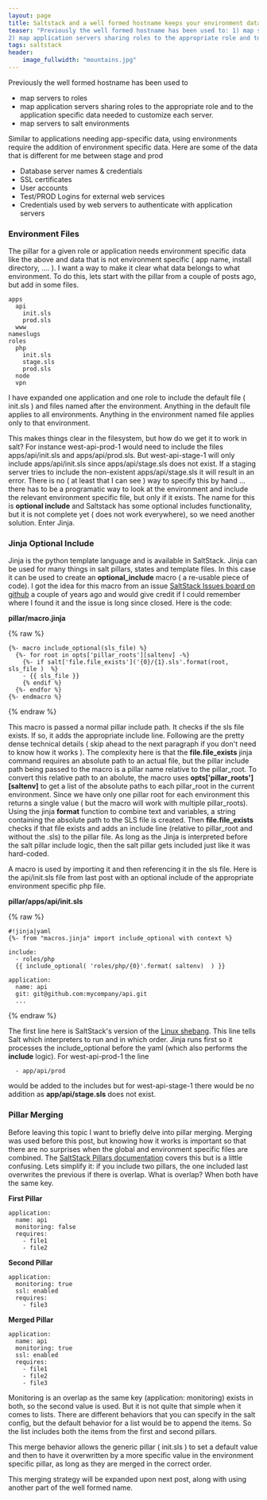 ```yaml
---
layout: page
title: Saltstack and a well formed hostname keeps your environment data organized
teaser: "Previously the well formed hostname has been used to: 1) map servers to roles
2) map application servers sharing roles to the appropriate role and to the application specific data needed to customize each server 3) map servers to salt environments"
tags: saltstack
header:
    image_fullwidth: "mountains.jpg"
---
```


Previously the well formed hostname has been used to

* map servers to roles
* map application servers sharing roles to the appropriate role and to the application specific data needed to customize each server.
* map servers to salt environments

Similar to applications needing app-specific data, using environments require the addition of environment specific data.  Here are some of the data that is different for me between stage and prod

* Database server names & credentials
* SSL certificates
* User accounts
* Test/PROD Logins for external web services
* Credentials used by web servers to authenticate with application servers

###  Environment Files ###
The pillar for a given role or application needs environment specific data like the above and data that is not environment specific  ( app name, install directory, .... ).  I want a way to make it clear what data belongs to what environment.   To do this, lets start with the pillar from a couple of posts ago, but add in some files.

```
apps
  api
    init.sls
    prod.sls
  www
nameslugs
roles
  php
    init.sls
    stage.sls
    prod.sls
  node
  vpn
```

I have expanded one application and one role to include the default file ( init.sls ) and files named after the environment.   Anything in the default file applies to all environments.  Anything in the environment named file applies only to that environment.

This makes things clear in the filesystem, but how do we get it to work in salt?  For instance west-api-prod-1 would need to include the files apps/api/init.sls and apps/api/prod.sls.  But west-api-stage-1 will only include apps/api/init.sls since apps/api/stage.sls does not exist.   If a staging server tries to include the non-existent apps/api/stage.sls it will result in an error.  There is no ( at least that I can see ) way to specify this by hand ... there has to be a programatic way to look at the environment and include the relevant environment specific file, but only if it exists.  The name for this is **optional include**  and Saltstack has some optional includes functionality, but it is not complete yet ( does not work everywhere), so we need another solution.   Enter Jinja.

###  Jinja Optional Include ###

Jinja is the python template language and is available in SaltStack.  Jinja can be used for many things in salt pillars, states and template files.  In this case it can be used to create an **optional_include** macro ( a re-usable piece of code).   I got the idea for this macro from an issue [SaltStack Issues board on github](https://github.com/saltstack/salt/issues) a couple of years ago and would give credit if I could remember where I found it and the issue is long since closed.  Here is the code:

**pillar/macro.jinja**

{% raw %}
```
{%- macro include_optional(sls_file) %}
  {%- for root in opts['pillar_roots'][saltenv] -%}
    {%- if salt['file.file_exists']('{0}/{1}.sls'.format(root, sls_file )  %}
    - {{ sls_file }}
    {% endif %}
  {%- endfor %}
{%- endmacro %}
```
{% endraw %}

This macro is passed a normal pillar include path.  It checks if the sls file exists.  If so, it adds the appropriate include line.  Following are the pretty dense technical details ( skip ahead to the next paragraph if you don't need to know how it works ).  The complexity here is that the **file.file_exists** jinja command requires an absolute path to an actual file, but the pillar include path being passed to the macro is a pillar name relative to the pillar_root.  To convert this relative path to an abolute, the macro uses **opts['pillar_roots'][saltenv]** to get a list of the absolute paths to each pillar_root in the current environment.  Since we have only one pillar root for each environment this returns a single value ( but the macro will work with multiple pillar_roots).  Using the jinja **format** function to combine text and variables, a string containing the absolute path to the SLS file is created.  Then **file.file_exists** checks if that file exists and adds an include line (relative to pillar_root and without the .sls) to the pillar file.  As long as the Jinja is interpreted before the salt pillar include logic, then the salt pillar gets included just like it was hard-coded.

A macro is used by importing it and then referencing it in the sls file.   Here is the api/init.sls file from last post with an optional include of the appropriate environment specific php file.

**pillar/apps/api/init.sls**

{% raw %}
```
#!jinja|yaml
{%- from "macros.jinja" import include_optional with context %}

include:
  - roles/php
  {{ include_optional( 'roles/php/{0}'.format( saltenv)  ) }}

application:
  name: api
  git: git@github.com:mycompany/api.git
  ...
```
{% endraw %}

The first line here is SaltStack's version of the [Linux shebang](https://en.wikipedia.org/wiki/Shebang_(Unix)).  This line tells Salt which interpreters to run and in which order.  Jinja runs first so it processes the include_optional before the yaml (which also performs the **include** logic). For west-api-prod-1 the line

```
  - app/api/prod
```

would be added to the includes but for west-api-stage-1 there would be no addition as **app/api/stage.sls** does not exist.

###  Pillar Merging ###
Before leaving this topic I want to briefly delve into pillar merging.  Merging was used before this post, but knowing how it works is important so that there are no surprises when the global and environment specific files are combined. The [SaltStack Pillars documentation](https://docs.saltstack.com/en/latest/topics/pillar/) covers this but is a little confusing.  Lets simplify it: if you include two pillars, the one included last overwrites the previous if there is overlap.   What is overlap?  When both have the same key.

**First Pillar**

```
application:
  name: api
  monitoring: false
  requires:
    - file1
    - file2
```

**Second Pillar**

```
application:
  monitoring: true
  ssl: enabled
  requires:
    - file3
```

**Merged Pillar**

```
application:
  name: api
  monitoring: true
  ssl: enabled
  requires:
    - file1
    - file2
    - file3
```

Monitoring is an overlap as the same key (application: monitoring) exists in both, so the second value is used.  But it is not quite that simple when it comes to lists.   There are different behaviors that you can specify in the salt config, but the default behavior for a list would be to append the items.  So the list includes both the items from the first and second pillars.

This merge behavior allows the generic pillar ( init.sls )  to set a default value and then to have it overwritten by a more specific value in the environment specific pillar, as long as they are merged in the correct order.

This merging strategy will be expanded upon next post, along with using another part of the well formed name.
